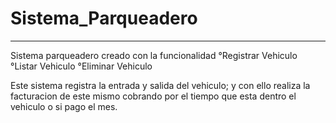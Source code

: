# Sistema_Parqueadero
____________________________________________________________________________________

Sistema parqueadero creado con la funcionalidad 
 °Registrar Vehiculo
 °Listar Vehiculo
 °Eliminar Vehiculo
 
 Este sistema registra la entrada y salida del vehiculo; y con ello realiza la facturacion de este mismo
 cobrando por el tiempo que esta dentro el vehiculo o si pago el mes.

